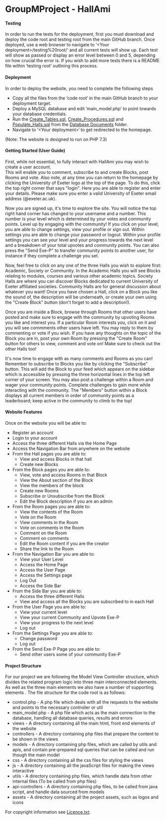 # GroupMProject - HallAmi

#### Testing

In order to run the tests for the deployment, first you must download and deploy the code root and testing root from
the main GitHub branch. Once deployed, use a web browser to navigate to  ‘\<Your deployment>/testing%20root/‘ and all
current tests will show up. Each test will show as passed or display an error level between 0 and 5, depending on how
crucial the error is. If you wish to add more tests there is a README file within ‘testing root’ outlining this process.

#### Deployment

In order to deploy the website, you need to complete the following steps
- Copy all the files from the ‘code root‘ in the main GitHub branch to your deployment target.
- Deploy a MySQL database and edit ‘main_model.php’ to point towards your database credentials.
- Run the [Create_Tables.sql](./Database%20Documents/Create_Tables.sql), [Create_Procedures.sql](./Database%20Documents/Create_Procedures.sql) and [Populate_Halls.sql](./Database%20Documents/Populate_Halls.sql) from the [Database Documents](./Database%20Documents) folder.
- Navigate to ‘\<Your deployment\>‘ to get redirected to the homepage.

(Note: The website is designed to run on PHP 7.3)

#### Getting Started (User Guide)

First, while not essential, to fully interact with HallAmi you may wish to create a user account.  
This will enable you to comment, subscribe to and create Blocks, post Rooms and vote.
Also note, at any time you can return to the homepage by clicking the University of Exeter logo at the top of the page.
To do this, click the top right corner that says "login".
Here you are able to register and enter your details. Please make sure you enter a valid University of Exeter email address (@exeter.ac.uk).

Now you are signed up, it's time to explore the site.
You will notice the top right hand corner has changed to your username and a number. This number is your level which is determined by your votes and community points.
Level up by engaging with the community!
If you click on your level, you are able to change settings, view your profile or sign out.
Within settings you are able to change your password or logout.
Within your profile settings you can see your level and your progress towards the next level and a breakdown of your total upvotes and community points.
You can also press the "Send Exe-P" to transfer community points to another user, for instance if they complete a challenge you set.

Now, feel free to click on any one of the three Halls you wish to explore first: Academic, Society or Community.
In the Academic Halls you will see Blocks relating to modules, courses and various other academic topics.
Society Halls are where you can discover Blocks dedicated to current University of Exeter affiliated societies.
Community Halls are for general discussion about whatever you want!
Once you have chosen a Hall, click on a Block you like the sound of, the description will be underneath, or create your own using the "Create Block" button (don't forget to add a description!).

Once you are inside a Block, browse through Rooms that other users have posted and make sure to engage with the community by upvoting Rooms you like and interest you.
If a particular Room interests you, click on it and you will see commments other users have left. You may reply to them by commenting or vote if you wish.
If you have any thoughts on the topic of the Block you are in, post your own Room by pressing the "Create Room" button for others to view, comment and vote on!
Make sure to check out the other Halls too!

It's now time to engage with as many comments and Rooms as you can! Remember to subscribe to Blocks you like by clicking the "Subscribe" button.
This will add the Block to your feed which appears on the sidebar which is accessible by pressing the three horizontal lines in the top left corner of your screen.
You may also post a challenge within a Room and wager your community points. Complete challenges to gain more while interacting with the community.
The "Members" button within a Block displays all current members in order of community points as a leaderboard; keep active in the community to climb to the top!

#### Website Features

Once on the website you will be able to:
- Register an account
- Login to your account
- Access the three different Halls via the Home Page
- Access the Navigation Bar from anywhere on the website
- From the Hall pages you are able to:
  - View and access Blocks in that hall
  - Create new Blocks
- From the Block pages you are able to:
  - View, vote and access Rooms in that Block
  - View the About section of the Block
  - View the members of the block
  - Create new Rooms
  - Subscribe or Unsubscribe from the Block
  - Edit the Block description if you are an admin
- From the Room pages you are able to:
  - View the contents of the Room
  - Vote on the Room
  - View comments in the Room
  - Vote on comments in the Room
  - Comment on the Room
  - Comment on comments
  - Edit the Room content if you are the creator
  - Share the link to the Room
- From the Navigation Bar you are able to:
  - View your User Level
  - Access the Home Page
  - Access the User Page
  - Access the Settings page
  - Log Out
  - Access the Side Bar
- From the Side Bar you are able to:
    - Access the three different Halls
    - View and access all the Blocks you are subscribed to in each Hall
- From the User Page you are able to:
  - View your current level
  - View your current Community and Upvote Exe-P
  - View your progress to the next level
  - Log out
- From the Settings Page you are able to:
  - Change password
  - Log out
- From the Send Exe-P Page you are able to:
  - Send other users some of your community Exe-P


#### Project Structure

For our project we are following the Model View Controller structure, which divides the related program logic into
 three main interconnected elements. As well as the three main elements we also have a number of supporting elements
 . The file structure for the code root is as follows:
- control.php - A php file which deals with all the requests to the website and points to the necessary controller or
 util
- main_model.php - A php file which acts as the main connection to the database, handling all database queries, 
results and errors
- views - A directory containing all the main html, front end elements of the website
- controllers - A directory containing php files that prepare the content to be shown in the views
- models - A directory containing php files, which are called by utils and apis, and contain pre-prepared sql queries
 that can be called and run though the main model
- css - A directory containing all the css files for styling the views
- js - A directory containing all the javaScript files for making the views interactive
- utils - A directory containing php files, which handle data from other internal files (To be called from php files)
- api-controllers - A directory containing php files, to be called from java script, and handle data sourced from models
- assets - A directory containing all the project assets, such as logos and icons

For copyright information see [Licence.txt](./Licence.txt).